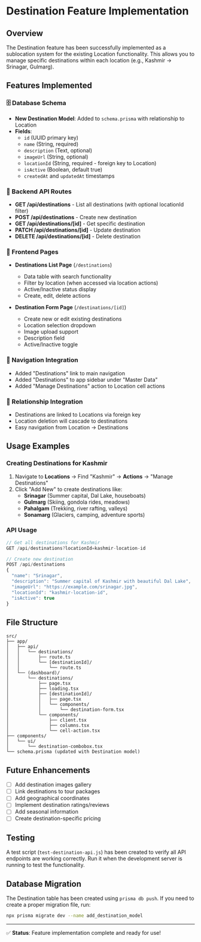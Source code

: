 # Destination Feature Implementation

## Overview
The Destination feature has been successfully implemented as a sublocation system for the existing Location functionality. This allows you to manage specific destinations within each location (e.g., Kashmir → Srinagar, Gulmarg).

## Features Implemented

### 🗄️ Database Schema
- **New Destination Model**: Added to `schema.prisma` with relationship to Location
- **Fields**: 
  - `id` (UUID primary key)
  - `name` (String, required)
  - `description` (Text, optional)
  - `imageUrl` (String, optional)
  - `locationId` (String, required - foreign key to Location)
  - `isActive` (Boolean, default true)
  - `createdAt` and `updatedAt` timestamps

### 🔌 Backend API Routes
- **GET /api/destinations** - List all destinations (with optional locationId filter)
- **POST /api/destinations** - Create new destination
- **GET /api/destinations/[id]** - Get specific destination
- **PATCH /api/destinations/[id]** - Update destination
- **DELETE /api/destinations/[id]** - Delete destination

### 🎨 Frontend Pages
- **Destinations List Page** (`/destinations`)
  - Data table with search functionality
  - Filter by location (when accessed via location actions)
  - Active/Inactive status display
  - Create, edit, delete actions

- **Destination Form Page** (`/destinations/[id]`)
  - Create new or edit existing destinations
  - Location selection dropdown
  - Image upload support
  - Description field
  - Active/Inactive toggle

### 🧭 Navigation Integration
- Added "Destinations" link to main navigation
- Added "Destinations" to app sidebar under "Master Data"
- Added "Manage Destinations" action to Location cell actions

### 🔗 Relationship Integration
- Destinations are linked to Locations via foreign key
- Location deletion will cascade to destinations
- Easy navigation from Location → Destinations

## Usage Examples

### Creating Destinations for Kashmir
1. Navigate to **Locations** → Find "Kashmir" → **Actions** → "Manage Destinations"
2. Click "Add New" to create destinations like:
   - **Srinagar** (Summer capital, Dal Lake, houseboats)
   - **Gulmarg** (Skiing, gondola rides, meadows)
   - **Pahalgam** (Trekking, river rafting, valleys)
   - **Sonamarg** (Glaciers, camping, adventure sports)

### API Usage
```javascript
// Get all destinations for Kashmir
GET /api/destinations?locationId=kashmir-location-id

// Create new destination
POST /api/destinations
{
  "name": "Srinagar",
  "description": "Summer capital of Kashmir with beautiful Dal Lake",
  "imageUrl": "https://example.com/srinagar.jpg",
  "locationId": "kashmir-location-id",
  "isActive": true
}
```

## File Structure
```
src/
├── app/
│   ├── api/
│   │   └── destinations/
│   │       ├── route.ts
│   │       └── [destinationId]/
│   │           └── route.ts
│   └── (dashboard)/
│       └── destinations/
│           ├── page.tsx
│           ├── loading.tsx
│           ├── [destinationId]/
│           │   ├── page.tsx
│           │   └── components/
│           │       └── destination-form.tsx
│           └── components/
│               ├── client.tsx
│               ├── columns.tsx
│               └── cell-action.tsx
├── components/
│   └── ui/
│       └── destination-combobox.tsx
└── schema.prisma (updated with Destination model)
```

## Future Enhancements
- [ ] Add destination images gallery
- [ ] Link destinations to tour packages
- [ ] Add geographical coordinates
- [ ] Implement destination ratings/reviews
- [ ] Add seasonal information
- [ ] Create destination-specific pricing

## Testing
A test script (`test-destination-api.js`) has been created to verify all API endpoints are working correctly. Run it when the development server is running to test the functionality.

## Database Migration
The Destination table has been created using `prisma db push`. If you need to create a proper migration file, run:
```bash
npx prisma migrate dev --name add_destination_model
```

---

✅ **Status**: Feature implementation complete and ready for use!
